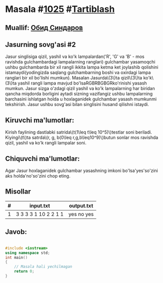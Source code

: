 
<h1>Masala #<a href="https://robocontest.uz/tasks/1025">1025</a> #<a href="https://robocontest.uz/tasks?category=9">Tartiblash</a></h1>
<h2> Muallif: <a href="https://robocontest.uz/profile/thecr4sh">Обид Синдаров</a></h2>
<h2>Jasurning sovg'asi #2</h2>
<p>Jasur singlisiga qizil, yashil va ko'k lampalardan('R', 'G' va 'B' - mos ravishda gulchambardagi lampalarning ranglari) gulchambar yasamoqchi ushbu gulchambarda bir xil rangli ikkita lampa ketma ket joylashib qolishini istamaydi(yodingizda saqlang gulchambarning boshi va oxirdagi lampa ranglari bir xil bo'lishi mumkun).
Masalan Jasurda\(3\)ta qizil\(3\)ta ko'k\(3\)ta yashil rangli lampa mavjud bo'lsaRGBRBGBGRko'rinishi yasash mumkun.
Jasur sizga o'zdagi qizil yashil va ko'k lampalarning har biridan qancha miqdorda borligini aytadi sizning vazifangiz ushbu lampalarning barchasini ishlatgan holda u hoxlaganidek gulchambar yasash mumkunmi tekshirish.
Jasur ushbu sovg'asi bilan singlisini husand qilishni istaydi.</p>
<h2>Kiruvchi ma'lumotlar:</h2>
<p>Kirish faylining dastlabki satrida\(t(1\leq t\leq 10^5)\)testlar soni beriladi. Kiyingi\(t\)ta satrda\(r, g, b(0\leq r,g,b\leq10^9)\)butun sonlar mos ravishda qizil, yashil va ko'k rangli lampalar soni.</p>
<h2>Chiquvchi ma'lumotlar:</h2>
<p>Agar Jasur hoxlaganidek gulchambar yasashning imkoni bo'lsa'yes'so'zini aks holda'no'so'zini chop eting.</p>
<h2>Misollar</h2>
<table>
    <thead>
        <tr>
            <th>#</th>
            <th>input.txt</th>
            <th>output.txt</th>
        </tr>
    </thead>
    <tbody>
            <tr>
                <td>1</td>
                <td>3
3 3 3
1 10 2
2 1 1</td>
                <td>yes
no
yes</td>
            </tr>
    </tbody>
    </table>
    
<h2>Javob:</h2>

######
```cpp
#include <iostream>
using namespace std;
int main()
{
    // Masala hali yechilmagan
    return 0;
}
```
